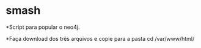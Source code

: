 # smash

*Script para popular o neo4j.

*Faça download dos três arquivos e copie para a pasta cd /var/www/html/
